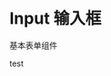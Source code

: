 # Input 输入框

基本表单组件

<div class="demo-block">
  <i-input type="text" prefix="icon-user" v-model="inputval" style="width:250px;" placeholder="your name..."></i-input>
  <i-button @click="fn">test</i-button>
</div>

<script>
export default {
  data(){
    return {
      inputval:12344567
    }
  },
  methods:{
    fn(){
        alert(this.inputval)
    }
  }
}